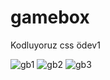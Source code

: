 # gamebox
 Kodluyoruz css ödev1

![gb1](https://user-images.githubusercontent.com/74009802/191710207-d662418b-88cb-4892-8dd3-c586ab1dc89e.png)
![gb2](https://user-images.githubusercontent.com/74009802/191710221-fa3cb2b3-96f7-44d6-85e0-bc82ff0abeea.png)
![gb3](https://user-images.githubusercontent.com/74009802/191710231-2787467f-c373-40e4-94ee-8f152312a3e8.png)
